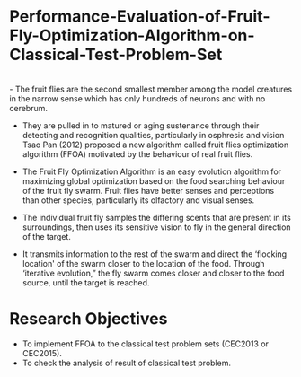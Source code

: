 # Performance-Evaluation-of-Fruit-Fly-Optimization-Algorithm-on-Classical-Test-Problem-Set

 <br /> 
 - The fruit flies are the second smallest member among the model creatures in the narrow sense which has only hundreds of neurons and with no cerebrum. 

 - They are pulled in to matured or aging sustenance through their detecting and recognition qualities, particularly in osphresis and vision Tsao Pan (2012) proposed a new algorithm called fruit flies optimization algorithm (FFOA) motivated by the behaviour of real fruit flies. 
 
 - The Fruit Fly Optimization Algorithm is an easy evolution algorithm for maximizing global optimization based on the food searching behaviour of the fruit fly swarm. Fruit flies have better senses and perceptions than other species, particularly its olfactory and visual senses. 

 - The individual fruit fly samples the differing scents that are present in its surroundings, then uses its sensitive vision to fly in the general direction of the target. 
 
 - It transmits information to the rest of the swarm and direct the ‘flocking location' of the swarm closer to the location of the food. 
Through ‘iterative evolution,” the fly swarm comes closer and closer to the food source, until the target is reached.  

# Research Objectives 
- To implement FFOA to the classical test problem sets (CEC2013 or CEC2015). 
- To check the analysis of result of classical test problem.

